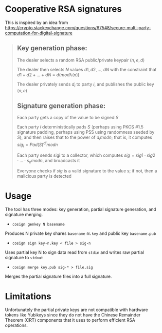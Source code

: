 # Cooperative RSA signatures

This is inspired by an idea from https://crypto.stackexchange.com/questions/67548/secure-multi-party-computation-for-digital-signature

> ## Key generation phase:
>
> The dealer selects a random RSA public/private keypair $(n,e,d)$
> 
> The dealer then selects $N$ values $d1,d2,…,dN$ with the constraint that $d1+d2+…+dN≡d(modλ(n))$
> 
> The dealer privately sends $d_i$ to party $i$, and publishes the public key $(n,e)$
>
> ## Signature generation phase:
>
> Each party gets a copy of the value to be signed $S$
> 
> Each party $i$ deterministically pads $S$ (perhaps using PKCS #1.5 signature padding,
> perhaps using PSS using randomness seeded by $S$), and then raises that to the power of $d_i mod n$;
> that is, it computes $sig_i=Pad(S)^{di} mod n$
> 
> Each party sends sigi to a collector, which computes $sig=sig1⋅sig2⋅…⋅s_n mod n$, and broadcasts it
> 
> Everyone checks if $sig$ is a valid signature to the value $s$; if not, then a malicious party is detected


# Usage

The tool has three modes: key generation, partial signature generation, and signature merging.

* `cosign genkey N basename`

Produces N private key shares `basename-N.key` and public key `basename.pub`

* `cosign sign key-n.key < file > sig-n`

Uses partial key N to sign data read from `stdin` and writes raw partial signature to `stdout`

* `cosign merge key.pub sig-* > file.sig`

Merges the partial signature files into a full signature.


# Limitations

Unfortunately the partial private keys are not compatible with hardware tokens like Yubikeys
since they do not have the Chinese Remainder Theorem (CRT) components that it uses to perform
efficient RSA operations.


